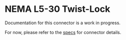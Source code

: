 # NEMA L5-30 Twist-Lock
Documentation for this connector is a work in progress.

For now, please refer to the [specs](specs.yaml) for connector details.
